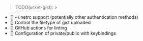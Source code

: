 > TODO(urxvt-gist): >

- [] ~/.netrc support (potentially other authentication methods)
- [] Control the filetype of gist uploaded
- [] GitHub actions for linting
- [] Configuration of private/public with keybindings
